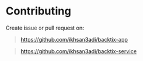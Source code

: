 # Contributing

Create issue or pull request on:

> https://github.com/ikhsan3adi/backtix-app

> https://github.com/ikhsan3adi/backtix-service
